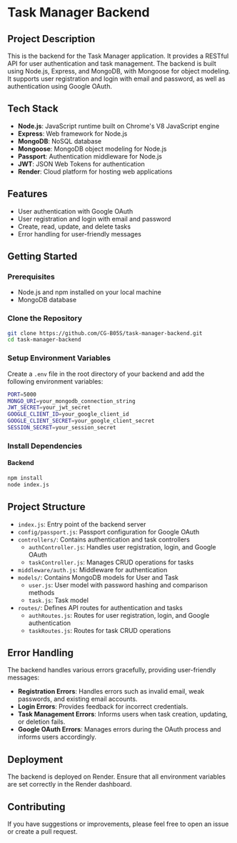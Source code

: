 # Task Manager Backend

## Project Description

This is the backend for the Task Manager application. It provides a RESTful API for user authentication and task management. The backend is built using Node.js, Express, and MongoDB, with Mongoose for object modeling. It supports user registration and login with email and password, as well as authentication using Google OAuth.

## Tech Stack

- **Node.js**: JavaScript runtime built on Chrome's V8 JavaScript engine
- **Express**: Web framework for Node.js
- **MongoDB**: NoSQL database
- **Mongoose**: MongoDB object modeling for Node.js
- **Passport**: Authentication middleware for Node.js
- **JWT**: JSON Web Tokens for authentication
- **Render**: Cloud platform for hosting web applications

## Features

- User authentication with Google OAuth
- User registration and login with email and password
- Create, read, update, and delete tasks
- Error handling for user-friendly messages

## Getting Started

### Prerequisites

- Node.js and npm installed on your local machine
- MongoDB database

### Clone the Repository

```bash
git clone https://github.com/CG-B05S/task-manager-backend.git
cd task-manager-backend
```

### Setup Environment Variables

Create a `.env` file in the root directory of your backend and add the following environment variables:
```bash
PORT=5000
MONGO_URI=your_mongodb_connection_string
JWT_SECRET=your_jwt_secret
GOOGLE_CLIENT_ID=your_google_client_id
GOOGLE_CLIENT_SECRET=your_google_client_secret
SESSION_SECRET=your_session_secret
```

### Install Dependencies

#### Backend

```bash
npm install
node index.js
```
Project Structure
-----------------

-   `index.js`: Entry point of the backend server
-   `config/passport.js`: Passport configuration for Google OAuth
-   `controllers/`: Contains authentication and task controllers
    -   `authController.js`: Handles user registration, login, and Google OAuth
    -   `taskController.js`: Manages CRUD operations for tasks
-   `middleware/auth.js`: Middleware for authentication
-   `models/`: Contains MongoDB models for User and Task
    -   `user.js`: User model with password hashing and comparison methods
    -   `task.js`: Task model
-   `routes/`: Defines API routes for authentication and tasks
    -   `authRoutes.js`: Routes for user registration, login, and Google authentication
    -   `taskRoutes.js`: Routes for task CRUD operations

Error Handling
--------------

The backend handles various errors gracefully, providing user-friendly messages:

-   **Registration Errors**: Handles errors such as invalid email, weak passwords, and existing email accounts.
-   **Login Errors**: Provides feedback for incorrect credentials.
-   **Task Management Errors**: Informs users when task creation, updating, or deletion fails.
-   **Google OAuth Errors**: Manages errors during the OAuth process and informs users accordingly.

Deployment
----------

The backend is deployed on Render. Ensure that all environment variables are set correctly in the Render dashboard.

Contributing
------------

If you have suggestions or improvements, please feel free to open an issue or create a pull request.
